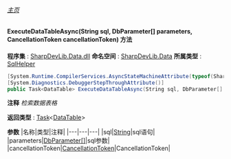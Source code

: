 ###### [主页](./Index.md "主页")
#### ExecuteDataTableAsync(String sql, DbParameter[] parameters, CancellationToken cancellationToken) 方法
**程序集** : [SharpDevLib.Data.dll](./SharpDevLib.Data.assembly.md "SharpDevLib.Data.dll")
**命名空间** : [SharpDevLib.Data](./SharpDevLib.Data.namespace.md "SharpDevLib.Data")
**所属类型** : [SqlHelper](./SharpDevLib.Data.SqlHelper.md "SqlHelper")
``` csharp
[System.Runtime.CompilerServices.AsyncStateMachineAttribute(typeof(SharpDevLib.Data.SqlHelper+<ExecuteDataTableAsync>d__26))]
[System.Diagnostics.DebuggerStepThroughAttribute()]
public Task<DataTable> ExecuteDataTableAsync(String sql, DbParameter[] parameters, CancellationToken cancellationToken)
```
**注释**
*检索数据表格*

**返回类型** : [Task](https://learn.microsoft.com/en-us/dotnet/api/system.threading.tasks.task-1 "Task")\<[DataTable](https://learn.microsoft.com/en-us/dotnet/api/system.data.datatable "DataTable")\>

**参数**
|名称|类型|注释|
|---|---|---|
|sql|[String](https://learn.microsoft.com/en-us/dotnet/api/system.string "String")|sql语句|
|parameters|[DbParameter\[\]](https://learn.microsoft.com/en-us/dotnet/api/system.data.common.dbparameter[] "DbParameter\[\]")|sql参数|
|cancellationToken|[CancellationToken](https://learn.microsoft.com/en-us/dotnet/api/system.threading.cancellationtoken "CancellationToken")|CancellationToken|

